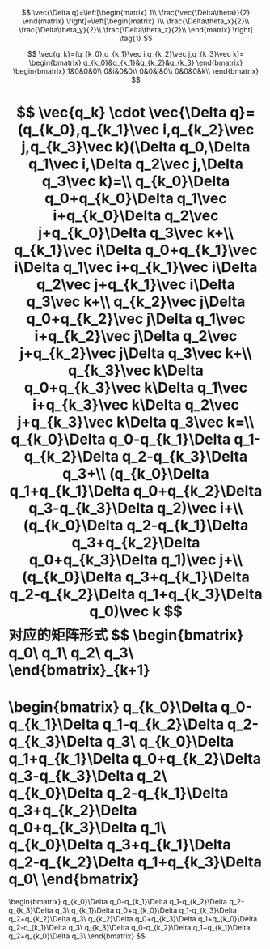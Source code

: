 $$
\vec{\Delta q}=\left[\begin{matrix}
1\\
\frac{\vec{\Delta\theta}}{2}
\end{matrix} \right]=\left[\begin{matrix}
1\\
\frac{\Delta\theta_x}{2}\\
\frac{\Delta\theta_y}{2}\\
\frac{\Delta\theta_z}{2}\\
\end{matrix} \right] \tag{1}
$$

$$
\vec{q_k}=(q_{k_0},q_{k_1}\vec i,q_{k_2}\vec j,q_{k_3}\vec k)=
\begin{bmatrix}
q_{k_0}&q_{k_1}&q_{k_2}&q_{k_3}
\end{bmatrix}
\begin{bmatrix}
1&0&0&0\\
0&i&0&0\\
0&0&j&0\\
0&0&0&k\\
\end{bmatrix}
$$

$$
\vec{q_k} \cdot \vec{\Delta q}=(q_{k_0},q_{k_1}\vec i,q_{k_2}\vec j,q_{k_3}\vec k)(\Delta q_0,\Delta q_1\vec i,\Delta q_2\vec j,\Delta q_3\vec k)=\\
q_{k_0}\Delta q_0+q_{k_0}\Delta q_1\vec i+q_{k_0}\Delta q_2\vec j+q_{k_0}\Delta q_3\vec k+\\
q_{k_1}\vec i\Delta q_0+q_{k_1}\vec i\Delta q_1\vec i+q_{k_1}\vec i\Delta q_2\vec j+q_{k_1}\vec i\Delta q_3\vec k+\\
q_{k_2}\vec j\Delta q_0+q_{k_2}\vec j\Delta q_1\vec i+q_{k_2}\vec j\Delta q_2\vec j+q_{k_2}\vec j\Delta q_3\vec k+\\
q_{k_3}\vec k\Delta q_0+q_{k_3}\vec k\Delta q_1\vec i+q_{k_3}\vec k\Delta q_2\vec j+q_{k_3}\vec k\Delta q_3\vec k=\\
q_{k_0}\Delta q_0-q_{k_1}\Delta q_1-q_{k_2}\Delta q_2-q_{k_3}\Delta q_3+\\
(q_{k_0}\Delta q_1+q_{k_1}\Delta q_0+q_{k_2}\Delta q_3-q_{k_3}\Delta q_2)\vec i+\\
(q_{k_0}\Delta q_2-q_{k_1}\Delta q_3+q_{k_2}\Delta q_0+q_{k_3}\Delta q_1)\vec j+\\
(q_{k_0}\Delta q_3+q_{k_1}\Delta q_2-q_{k_2}\Delta q_1+q_{k_3}\Delta q_0)\vec k
$$
对应的矩阵形式
$$
\begin{bmatrix}
q_0\\
q_1\\
q_2\\
q_3\\
\end{bmatrix}_{k+1}
=
\begin{bmatrix}
q_{k_0}\Delta q_0-q_{k_1}\Delta q_1-q_{k_2}\Delta q_2-q_{k_3}\Delta q_3\\
q_{k_0}\Delta q_1+q_{k_1}\Delta q_0+q_{k_2}\Delta q_3-q_{k_3}\Delta q_2\\
q_{k_0}\Delta q_2-q_{k_1}\Delta q_3+q_{k_2}\Delta q_0+q_{k_3}\Delta q_1\\
q_{k_0}\Delta q_3+q_{k_1}\Delta q_2-q_{k_2}\Delta q_1+q_{k_3}\Delta q_0\\
\end{bmatrix}
=
\begin{bmatrix}
q_{k_0}\Delta q_0-q_{k_1}\Delta q_1-q_{k_2}\Delta q_2-q_{k_3}\Delta q_3\\
q_{k_1}\Delta q_0+q_{k_0}\Delta q_1-q_{k_3}\Delta q_2+q_{k_2}\Delta q_3\\
q_{k_2}\Delta q_0+q_{k_3}\Delta q_1+q_{k_0}\Delta q_2-q_{k_1}\Delta q_3\\
q_{k_3}\Delta q_0-q_{k_2}\Delta q_1+q_{k_1}\Delta q_2+q_{k_0}\Delta q_3\\
\end{bmatrix}
$$